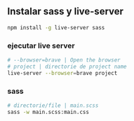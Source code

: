 ## Instalar sass y live-server

```sh
npm install -g live-server sass
```

### ejecutar live server

```sh
# --browser=brave | Open the browser 
# project | directorie de project name
live-server --browser=brave project
```

### sass

```sh
# directorie/file | main.scss
sass -w main.scss:main.css
```